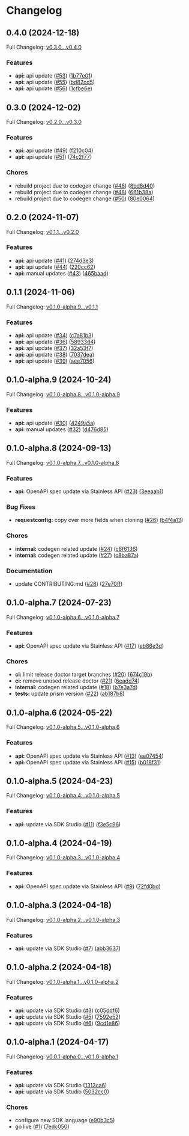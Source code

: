 # Changelog

## 0.4.0 (2024-12-18)

Full Changelog: [v0.3.0...v0.4.0](https://github.com/riza-io/riza-api-go/compare/v0.3.0...v0.4.0)

### Features

* **api:** api update ([#53](https://github.com/riza-io/riza-api-go/issues/53)) ([1b77e01](https://github.com/riza-io/riza-api-go/commit/1b77e01a8e8b6a0ae669e75dd791a70b39d29b8e))
* **api:** api update ([#55](https://github.com/riza-io/riza-api-go/issues/55)) ([bd82cd5](https://github.com/riza-io/riza-api-go/commit/bd82cd5692422a0ff5db0717601158bbef185069))
* **api:** api update ([#56](https://github.com/riza-io/riza-api-go/issues/56)) ([1cfbe6e](https://github.com/riza-io/riza-api-go/commit/1cfbe6eac34a9bc6e2132ab5407ee8d07b4579f3))

## 0.3.0 (2024-12-02)

Full Changelog: [v0.2.0...v0.3.0](https://github.com/riza-io/riza-api-go/compare/v0.2.0...v0.3.0)

### Features

* **api:** api update ([#49](https://github.com/riza-io/riza-api-go/issues/49)) ([f210c04](https://github.com/riza-io/riza-api-go/commit/f210c047c22fce6a9c7baff3c6e818e50a685544))
* **api:** api update ([#51](https://github.com/riza-io/riza-api-go/issues/51)) ([74c2f77](https://github.com/riza-io/riza-api-go/commit/74c2f77f0fc3aa80de1da6001a3638736a09d5fc))


### Chores

* rebuild project due to codegen change ([#46](https://github.com/riza-io/riza-api-go/issues/46)) ([8bd8d40](https://github.com/riza-io/riza-api-go/commit/8bd8d40bf2491e1c5a01abb56c85e7cfb7525d1c))
* rebuild project due to codegen change ([#48](https://github.com/riza-io/riza-api-go/issues/48)) ([661b38a](https://github.com/riza-io/riza-api-go/commit/661b38a6511e84da23d0d471da0ee008b17127d1))
* rebuild project due to codegen change ([#50](https://github.com/riza-io/riza-api-go/issues/50)) ([80e0064](https://github.com/riza-io/riza-api-go/commit/80e00642d28150bafd7cc5cfa46a65251a6e7ab5))

## 0.2.0 (2024-11-07)

Full Changelog: [v0.1.1...v0.2.0](https://github.com/riza-io/riza-api-go/compare/v0.1.1...v0.2.0)

### Features

* **api:** api update ([#41](https://github.com/riza-io/riza-api-go/issues/41)) ([274d3e3](https://github.com/riza-io/riza-api-go/commit/274d3e3541722d68f3da1019bb8d58cdbc54b4a2))
* **api:** api update ([#44](https://github.com/riza-io/riza-api-go/issues/44)) ([220cc62](https://github.com/riza-io/riza-api-go/commit/220cc62f8c817a203720415c58e5e10978c8c4f8))
* **api:** manual updates ([#43](https://github.com/riza-io/riza-api-go/issues/43)) ([465baad](https://github.com/riza-io/riza-api-go/commit/465baad08d14d0cf6c79100e97d7f135b2271d5e))

## 0.1.1 (2024-11-06)

Full Changelog: [v0.1.0-alpha.9...v0.1.1](https://github.com/riza-io/riza-api-go/compare/v0.1.0-alpha.9...v0.1.1)

### Features

* **api:** api update ([#34](https://github.com/riza-io/riza-api-go/issues/34)) ([c7a81b3](https://github.com/riza-io/riza-api-go/commit/c7a81b3794fb4ed4a6be49cc2e303e4ee105cd0b))
* **api:** api update ([#36](https://github.com/riza-io/riza-api-go/issues/36)) ([58933d4](https://github.com/riza-io/riza-api-go/commit/58933d4d3f6bcaf8994b3beeeab8392d95db6720))
* **api:** api update ([#37](https://github.com/riza-io/riza-api-go/issues/37)) ([32a53f7](https://github.com/riza-io/riza-api-go/commit/32a53f79bb27cab5ec5d57b19eba0badfb7e6e56))
* **api:** api update ([#38](https://github.com/riza-io/riza-api-go/issues/38)) ([7037dea](https://github.com/riza-io/riza-api-go/commit/7037dead76084b37bab188d4746d9d17d95e90b5))
* **api:** api update ([#39](https://github.com/riza-io/riza-api-go/issues/39)) ([aee7056](https://github.com/riza-io/riza-api-go/commit/aee705620a5328ef30d1856ded510663819e6f03))

## 0.1.0-alpha.9 (2024-10-24)

Full Changelog: [v0.1.0-alpha.8...v0.1.0-alpha.9](https://github.com/riza-io/riza-api-go/compare/v0.1.0-alpha.8...v0.1.0-alpha.9)

### Features

* **api:** api update ([#30](https://github.com/riza-io/riza-api-go/issues/30)) ([4249a5a](https://github.com/riza-io/riza-api-go/commit/4249a5a35496499320cf5993c63eac438352d6bc))
* **api:** manual updates ([#32](https://github.com/riza-io/riza-api-go/issues/32)) ([d476d85](https://github.com/riza-io/riza-api-go/commit/d476d8547b234690dbd7b8f37686ac68e175e709))

## 0.1.0-alpha.8 (2024-09-13)

Full Changelog: [v0.1.0-alpha.7...v0.1.0-alpha.8](https://github.com/riza-io/riza-api-go/compare/v0.1.0-alpha.7...v0.1.0-alpha.8)

### Features

* **api:** OpenAPI spec update via Stainless API ([#23](https://github.com/riza-io/riza-api-go/issues/23)) ([3eeaab1](https://github.com/riza-io/riza-api-go/commit/3eeaab1625a9724ab26d132477b1941677db8017))


### Bug Fixes

* **requestconfig:** copy over more fields when cloning ([#26](https://github.com/riza-io/riza-api-go/issues/26)) ([b4f4a13](https://github.com/riza-io/riza-api-go/commit/b4f4a13898477e4f8bb9d78ba212b114917d4df8))


### Chores

* **internal:** codegen related update ([#24](https://github.com/riza-io/riza-api-go/issues/24)) ([c8f6136](https://github.com/riza-io/riza-api-go/commit/c8f6136fabff019582c1e83bcae4c6e4140d4642))
* **internal:** codegen related update ([#27](https://github.com/riza-io/riza-api-go/issues/27)) ([c8ba87a](https://github.com/riza-io/riza-api-go/commit/c8ba87a68699b7dc49835b4f628d41247db0ee95))


### Documentation

* update CONTRIBUTING.md ([#28](https://github.com/riza-io/riza-api-go/issues/28)) ([27e70ff](https://github.com/riza-io/riza-api-go/commit/27e70ffe7f1553404478edf5be322a7588d2c7b2))

## 0.1.0-alpha.7 (2024-07-23)

Full Changelog: [v0.1.0-alpha.6...v0.1.0-alpha.7](https://github.com/riza-io/riza-api-go/compare/v0.1.0-alpha.6...v0.1.0-alpha.7)

### Features

* **api:** OpenAPI spec update via Stainless API ([#17](https://github.com/riza-io/riza-api-go/issues/17)) ([eb86e3d](https://github.com/riza-io/riza-api-go/commit/eb86e3db6249bf72e1fe313c8fcc02d85b264f1a))


### Chores

* **ci:** limit release doctor target branches ([#20](https://github.com/riza-io/riza-api-go/issues/20)) ([674c19b](https://github.com/riza-io/riza-api-go/commit/674c19b631604a469fa9829badfed40313dbc9e7))
* **ci:** remove unused release doctor ([#21](https://github.com/riza-io/riza-api-go/issues/21)) ([6eadd74](https://github.com/riza-io/riza-api-go/commit/6eadd7428bfeb64239bb57cdea3d0a9fb240b5a2))
* **internal:** codegen related update ([#18](https://github.com/riza-io/riza-api-go/issues/18)) ([b7e3a7d](https://github.com/riza-io/riza-api-go/commit/b7e3a7d073e3ce95c68ca5cf2c2556ba7fd9ae55))
* **tests:** update prism version ([#22](https://github.com/riza-io/riza-api-go/issues/22)) ([ab187b8](https://github.com/riza-io/riza-api-go/commit/ab187b8b4cf37d0fdc24e6e58366785c9f40659e))

## 0.1.0-alpha.6 (2024-05-22)

Full Changelog: [v0.1.0-alpha.5...v0.1.0-alpha.6](https://github.com/riza-io/riza-api-go/compare/v0.1.0-alpha.5...v0.1.0-alpha.6)

### Features

* **api:** OpenAPI spec update via Stainless API ([#13](https://github.com/riza-io/riza-api-go/issues/13)) ([ee07454](https://github.com/riza-io/riza-api-go/commit/ee07454b71782f7a5a05528ed2d453721edc2d71))
* **api:** OpenAPI spec update via Stainless API ([#15](https://github.com/riza-io/riza-api-go/issues/15)) ([b018f31](https://github.com/riza-io/riza-api-go/commit/b018f31bf878771e88bab46893854c994a6d969e))

## 0.1.0-alpha.5 (2024-04-23)

Full Changelog: [v0.1.0-alpha.4...v0.1.0-alpha.5](https://github.com/riza-io/riza-api-go/compare/v0.1.0-alpha.4...v0.1.0-alpha.5)

### Features

* **api:** update via SDK Studio ([#11](https://github.com/riza-io/riza-api-go/issues/11)) ([f3e5c96](https://github.com/riza-io/riza-api-go/commit/f3e5c961a994cfce9f07f1b18945227becd649ca))

## 0.1.0-alpha.4 (2024-04-19)

Full Changelog: [v0.1.0-alpha.3...v0.1.0-alpha.4](https://github.com/riza-io/riza-api-go/compare/v0.1.0-alpha.3...v0.1.0-alpha.4)

### Features

* **api:** OpenAPI spec update via Stainless API ([#9](https://github.com/riza-io/riza-api-go/issues/9)) ([72fd0bd](https://github.com/riza-io/riza-api-go/commit/72fd0bd5e1307aeef016a7d0492586bc02062a5c))

## 0.1.0-alpha.3 (2024-04-18)

Full Changelog: [v0.1.0-alpha.2...v0.1.0-alpha.3](https://github.com/riza-io/riza-api-go/compare/v0.1.0-alpha.2...v0.1.0-alpha.3)

### Features

* **api:** update via SDK Studio ([#7](https://github.com/riza-io/riza-api-go/issues/7)) ([abb3637](https://github.com/riza-io/riza-api-go/commit/abb3637374d13cab4eb29fe21d748ef9f8b4a641))

## 0.1.0-alpha.2 (2024-04-18)

Full Changelog: [v0.1.0-alpha.1...v0.1.0-alpha.2](https://github.com/riza-io/riza-api-go/compare/v0.1.0-alpha.1...v0.1.0-alpha.2)

### Features

* **api:** update via SDK Studio ([#3](https://github.com/riza-io/riza-api-go/issues/3)) ([c05ddf6](https://github.com/riza-io/riza-api-go/commit/c05ddf6d8d797ac9c497869b01bf4e18f516c238))
* **api:** update via SDK Studio ([#5](https://github.com/riza-io/riza-api-go/issues/5)) ([7592e52](https://github.com/riza-io/riza-api-go/commit/7592e52ba20def022458699f0fb7791ce436bb4e))
* **api:** update via SDK Studio ([#6](https://github.com/riza-io/riza-api-go/issues/6)) ([9cd1e86](https://github.com/riza-io/riza-api-go/commit/9cd1e86d40bd6651ca6c383598445ad50543e80f))

## 0.1.0-alpha.1 (2024-04-17)

Full Changelog: [v0.0.1-alpha.0...v0.1.0-alpha.1](https://github.com/riza-io/riza-api-go/compare/v0.0.1-alpha.0...v0.1.0-alpha.1)

### Features

* **api:** update via SDK Studio ([1313ca6](https://github.com/riza-io/riza-api-go/commit/1313ca673b6668a3e9b5f65785251145d4e6b0dc))
* **api:** update via SDK Studio ([5032cc0](https://github.com/riza-io/riza-api-go/commit/5032cc03df948438e0ed8201cd5b11d2ce7e7940))


### Chores

* configure new SDK language ([e90b3c5](https://github.com/riza-io/riza-api-go/commit/e90b3c5c9e49ec8df1385de14781fee1f0e0f061))
* go live ([#1](https://github.com/riza-io/riza-api-go/issues/1)) ([7edc050](https://github.com/riza-io/riza-api-go/commit/7edc0507a223e98e8fa0be39a21d4453a53e3e44))

